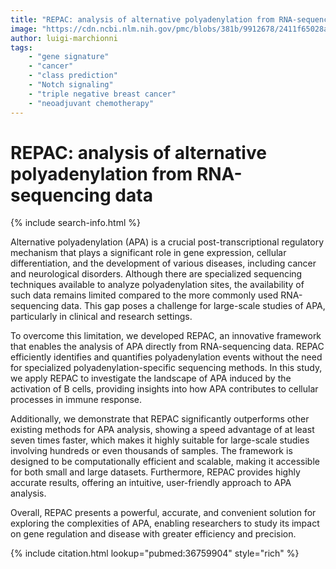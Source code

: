 ```yaml
---
title: "REPAC: analysis of alternative polyadenylation from RNA-sequencing data"
image: "https://cdn.ncbi.nlm.nih.gov/pmc/blobs/381b/9912678/2411f65028a2/13059_2023_2865_Fig1_HTML.jpg"
author: luigi-marchionni
tags:
    - "gene signature"
    - "cancer"
    - "class prediction"
    - "Notch signaling"
    - "triple negative breast cancer"
    - "neoadjuvant chemotherapy"
---
```


# REPAC: analysis of alternative polyadenylation from RNA-sequencing data

{% include search-info.html %}

Alternative polyadenylation (APA) is a crucial post-transcriptional regulatory mechanism that plays a significant role in gene expression, cellular differentiation, and the development of various diseases, including cancer and neurological disorders. Although there are specialized sequencing techniques available to analyze polyadenylation sites, the availability of such data remains limited compared to the more commonly used RNA-sequencing data. This gap poses a challenge for large-scale studies of APA, particularly in clinical and research settings.

To overcome this limitation, we developed REPAC, an innovative framework that enables the analysis of APA directly from RNA-sequencing data. REPAC efficiently identifies and quantifies polyadenylation events without the need for specialized polyadenylation-specific sequencing methods. In this study, we apply REPAC to investigate the landscape of APA induced by the activation of B cells, providing insights into how APA contributes to cellular processes in immune response.

Additionally, we demonstrate that REPAC significantly outperforms other existing methods for APA analysis, showing a speed advantage of at least seven times faster, which makes it highly suitable for large-scale studies involving hundreds or even thousands of samples. The framework is designed to be computationally efficient and scalable, making it accessible for both small and large datasets. Furthermore, REPAC provides highly accurate results, offering an intuitive, user-friendly approach to APA analysis.

Overall, REPAC presents a powerful, accurate, and convenient solution for exploring the complexities of APA, enabling researchers to study its impact on gene regulation and disease with greater efficiency and precision.

{% include citation.html lookup="pubmed:36759904" style="rich" %}